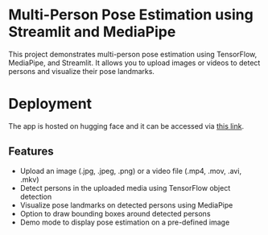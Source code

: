 # Multi-Person Pose Estimation using Streamlit and MediaPipe

This project demonstrates multi-person pose estimation using TensorFlow, MediaPipe, and Streamlit. It allows you to upload images or videos to detect persons and visualize their pose landmarks.

# Deployment

The app is hosted on hugging face and it can be accessed via [this link](https://huggingface.co/spaces/Phani-1/Pose_Estimation).

## Features

- Upload an image (.jpg, .jpeg, .png) or a video file (.mp4, .mov, .avi, .mkv)
- Detect persons in the uploaded media using TensorFlow object detection
- Visualize pose landmarks on detected persons using MediaPipe
- Option to draw bounding boxes around detected persons
- Demo mode to display pose estimation on a pre-defined image
